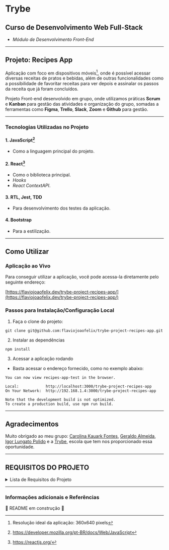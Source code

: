 # Trybe

## Curso de Desenvolvimento Web Full-Stack

- *Módulo de Desenvolvimento Front-End*

---

## Projeto: Recipes App

Aplicação com foco em dispositivos móveis[^1], onde é possível acessar diversas receitas de pratos e bebidas, além de outras funcionalidades como a possibilidade de favoritar receitas para ver depois e assinalar os passos da receita que já foram concluídos.

Projeto Front-end desenvolvido em grupo, onde utilizamos práticas **Scrum** e **Kanban** para gestão das atividades e organização do grupo, somadas a ferramentas como **Figma**, **Trello**, **Slack**, **Zoom** e **Github** para gestão.

---

### Tecnologias Utilizadas no Projeto

#### 1. **JavaScript**[^2]

- Como a linguagem principal do projeto.

#### 2. **React**[^3]

- Como o biblioteca principal.
- *Hooks*
- *React ContextAPI*.
  
#### 3. **RTL, Jest, TDD**

- Para desenvolvimento dos testes da aplicação.

#### 4. **Bootstrap**

- Para a estilização.

---

## Como Utilizar

### Aplicação ao Vivo

Para conseguir utilizar a aplicação, você pode acessa-la diretamente pelo seguinte endereço:

[https://flaviojoaofelix.dev/trybe-project-recipes-app/](https://flaviojoaofelix.dev/trybe-project-recipes-app/)

### Passos para Instalação/Configuração Local

1. Faça o clone do projeto:
```
git clone git@github.com:flaviojoaofelix/trybe-project-recipes-app.git
```
2. Instalar as dependências
```
npm install
```

3. Acessar a aplicação rodando
  - Basta acessar o endereço fornecido, como no exemplo abaixo:
  ```
  You can now view recipes-app-test in the browser.

  Local:            http://localhost:3000/trybe-project-recipes-app
  On Your Network:  http://192.168.1.4:3000/trybe-project-recipes-app

  Note that the development build is not optimized.
  To create a production build, use npm run build.
  ```

---

## Agradecimentos

Muito obrigado ao meu grupo: [Carolina Kauark Fontes](https://github.com/CarolinaKauark), [Geraldo Almeida](https://github.com/gralmeidan), [Igor Lungato Polido](https://github.com/polidex) e a [Trybe](https://www.betrybe.com/), escola que tem nos proporcionado essa oportunidade.

---

## REQUISITOS DO PROJETO

<details>
  <summary>Lista de Requisitos do Projeto</summary>

Nesse projeto, a pessoa que estiver utilizando o app pode procurar uma receita específica, explorar receitas baseado em diferentes critérios, favoritar e fazer as receitas, entre outras funcionalidades.

As telas sofrem variações dependendo do tipo da receita (se é comida ou bebida, no caso).

**_Obs: A maneira como as APIs devem ser estruturadas segue os seguintes modelos: <https://www.themealdb.com/api.php> e <https://www.thecocktaildb.com/api.php>_**

## Testes unitários

### 1 - Desenvolva os testes unitários de maneira que a cobertura seja de, no mínimo, 90%

<br />
<details>
  <summary><strong>Observações técnicas</strong></summary>

- Neste requisito vamos cobrir a nossa aplicação com testes unitários/integração utilizando a biblioteca [React Testing Library](https://testing-library.com/docs/react-testing-library/intro/), aproveite essa oportunidade para colocar em prática o [Desenvolvimento Orientado por Testes](https://blog.betrybe.com/tecnologia/tdd-test-driven-development/)

- Lembre-se de que no Desenvolvimento Orientado por Testes, você deve escrever os testes junto com o desenvolvimento de novas funcionalidades. Por esse motivo, este requisito só passará no avaliador enquanto sua aplicação estiver com a cobertura de testes desejada. Caso você adicione uma nova funcionalidade e não crie os testes para ela, este requisito pode parar de passar no avaliador.

- Os testes criados por você não irão influenciar os outros requisitos no avaliador. Você deverá desenvolver seus testes unitários/integração usando a biblioteca React Testing Library, enquanto o avaliador usará a biblioteca [Cypress](https://docs.cypress.io/) para avaliar os requisitos, inclusive os de cobertura.

</details>
<br />
<details>
  <summary><strong>O que será verificado</strong></summary>

- Verifica a cobertura de testes unitários

</details><br />

---

## Tela de login

> ⚠️ Obs: Para os testes passarem é necessário que o componente seja chamado de `Login.js`.

### 2 - Crie todos os elementos que devem respeitar os atributos descritos no protótipo para a tela de login

<details>
  <summary><strong>Observações técnicas</strong></summary>

- O input de email deve possuir o atributo `data-testid="email-input"`;
- O input de senha deve possuir o atributo `data-testid="password-input"`;
- O botão "Enter" deve possuir o atributo `data-testid="login-submit-btn"`.

</details>

<br /><details>

  <summary><strong>O que será verificado</strong></summary>

- Se têm os data-testids: email-input, password-input e login-submit-btn.

</details><br />

---

### 3 - Desenvolva a tela de maneira que a pessoa consiga escrever seu email no input de email e sua senha no input de senha

<br /><details>

  <summary><strong>O que será verificado</strong></summary>

- A possibilidade de escrever o email no input do email.
- A possibilidade de escrever a senha no input de senha.

</details><br />

---

### 4 - Desenvolva a tela de maneira que o formulário só seja válido após um email válido e uma senha de mais de 6 caracteres serem preenchidos

> Este requisito também inclui testes de cobertura da página `Login.js`.

<br /><details>

  <summary><strong>Observações técnicas</strong></summary>

- O formulário só fica válido após um email válido e uma senha de mais de 6 caracteres serem preenchidos;
- Caso o formulário esteja inválido, o botão de submeter deve estar desativado, contendo a propriedade `disabled`;
- Caso o formulário esteja válido, o botão de submeter deve estar ativado, não contendo a propriedade `disabled`.

</details>

<br /><details>

  <summary><strong>O que será verificado</strong></summary>

- O botão deve estar desativado se o email for inválido
- O botão deve estar desativado se a senha deve 6 caracteres ou menos
- O botão deve estar ativado se o email e a senha forem válidos
- Verifica a cobertura de 45% da tela de Login

</details><br />

---

### 5 - Após a submissão do formulário, salve no localStorage o e-mail da pessoa usuária na chave `user` e os tokens nas chaves `mealsToken` e `cocktailsToken`

<br /><details>

  <summary><strong>Observações técnicas</strong></summary>

- Após a submissão, o e-mail de pessoa usuária deve ser salvo em `localStorage` na chave `user` no formato `{ email: email-da-pessoa }`.
- Para os tokens, o valor de teste é sempre `1`.

</details>

<br /><details>

  <summary><strong>O que será verificado</strong></summary>

- Se após a submissão, a chave user está salva em localStorage.
- Se após a submissão, as chaves mealsToken e cocktailsToken estão salvas em localStorage

</details>

---

### 6 - Redirecione a pessoa usuária para a tela principal de receitas de comidas após a submissão e validação com sucesso do login

> Este requisito também inclui testes de cobertura da página `Login.js`.

<br /><details>

  <summary><strong>O que será verificado</strong></summary>

- Se a rota muda para a tela principal de receitas de comidas.
- Verifica a cobertura de 90% da tela de Login.

</details>

---

## Header

> ⚠️ Obs: Para os testes passarem é necessário que o componente seja chamado de `Header.js`.

### 7 - Implemente o header de acordo com a necessidade de cada tela

<br /><details>

  <summary><strong>Observações técnicas</strong></summary>

- O Header deve ter os seguintes elementos:
  - Ícone de perfil com o data-testid `profile-top-btn`, que deverá estar sempre presente;
  - Ícone de pesquisa com o data-testid `search-top-btn`, que deverá estar presente somente em alguma páginas (conforme a lista abaixo);
  - Título da página com o data-testid `page-title`, que deverá estar sempre presente.
- Os ícones podem ser encontrados em `src/images/profileIcon.svg` e em `src/images/searchIcon.svg`.
- Cada página deverá ter seu próprio título, que será renderizado pelo Header.
- Todas as rotas serão verificadas, portanto, crie as rotas que ainda não foram criadas.

</details>

<br /><details>

  <summary><strong>O que será verificado</strong></summary>

- Rota "/": **não** possui header
- Rota "/foods": possui o header com o título "Foods" e os ícones de perfil e pesquisa
- Rota "/drinks": possui o header com o título "Drinks" e os ícones de perfil e pesquisa
- Rota "foods/{id-da-receita}": **não** possui header
- Rota "drinks/{id-da-receita}": **não** possui header
- Rota "/foods/{id-da-receita}/in-progress": **não** possui header
- Rota "/drinks/{id-da-receita}/in-progress": **não** possui header
- Rota "/profile": possui o header com o título "Profile" e o ícone de perfil, mas **sem** o ícone de pesquisa
- Rota "/done-recipes": possui o header com o título "Done Recipes" e o ícone de perfil, mas **sem** o ícone de pesquisa
- Rota "/favorite-recipes": possui o header com o título "Favorite Recipes" e o ícone de perfil, mas **sem** o ícone de pesquisa

</details>

---

### 8 - Redirecione a pessoa usuária para a tela de perfil ao clicar no botão de perfil

> Este requisito também inclui testes de cobertura do componente `Header.js`.

<br /><details>

  <summary><strong>O que será verificado</strong></summary>

- Se a mudança de tela ocorre corretamente.
- Verifica a cobertura de 45% do componente Header.

</details>

---

### 9 - Desenvolva o botão de busca que, ao ser clicado, a barra de busca deve aparecer. O mesmo serve para escondê-la

> Este requisito também inclui testes de cobertura do componente `Header.js`.

<br /><details>

  <summary><strong>Observações técnicas</strong></summary>
  
- O input de busca deve possuir o atributo `data-testid="search-input"`

</details>

<br /><details>

  <summary><strong>O que será verificado</strong></summary>
  
- Se ao clicar no botão de busca pela primeira vez, a barra de busca aparece.
- Se ao clicar no botão de busca pela segunda vez, a barra de busca desaparece;
- Verifica a cobertura de 90% do componente Header

</details>

---

## Barra de busca - Header

> ⚠️ Obs: Para os testes passarem é necessário que o componente seja chamado de `SearchBar.js`.

### 10 - Implemente os elementos da barra de busca respeitando os atributos descritos no protótipo

<br /><details>

  <summary><strong>Observações técnicas</strong></summary>

- Deve existir os data-testids tanto na barra de busca quanto em todos os radio-buttons.
- O radio button de busca de ingrediente deve possuir o atributo `data-testid="ingredient-search-radio"`;
- O radio button de busca por nome deve possuir o atributo `data-testid="name-search-radio"`;
- O radio button de busca da primeira letra deve possuir o atributo `data-testid="first-letter-search-radio"`.
- O botão de busca deve possuir o atributo `data-testid="exec-search-btn"`

</details>

<br /><details>

  <summary><strong>O que será verificado</strong></summary>

- Se têm os data-testids tanto na barra de busca quanto em todos os radio-buttons.

</details>

---

### 11 - Implemente 3 radio buttons na barra de busca: Ingredient, Name e First letter

<br /><details>

  <summary><strong>Observações técnicas</strong></summary>

- A barra de busca deve possuir 3 *radio buttons*: `Ingredient`, `Name` e `First letter`. Eles, em conjunto com a `search-input`, devem mudar a forma como serão filtradas as receitas após clicar no botão `Search`. Os *endpoints* da API que você deve usar podem ser consultados [aqui para a API de comidas](https://www.themealdb.com/api.php) e [aqui para a API de bebidas](https://www.thecocktaildb.com/api.php).
- Se o radio selecionado for `Ingredient`, a busca na API é feita corretamente pelo ingrediente. O endpoint utilizado deve ser `https://www.themealdb.com/api/json/v1/1/filter.php?i={ingrediente}`;
- Se o radio selecionado for `Name`, a busca na API é feita corretamente pelo nome. O endpoint utilizado deve ser `https://www.themealdb.com/api/json/v1/1/search.php?s={nome}`;
- Se o radio selecionado for `First letter`, a busca na API é feita corretamente pela primeira letra. O endpoint utilizado deve ser `https://www.themealdb.com/api/json/v1/1/search.php?f={primeira-letra}`;
- Se o radio selecionado for `First letter` e a busca na API for feita com mais de uma letra, deve-se exibir um `alert` com a mensagem "Your search must have only 1 (one) character".
- :bulb: **Exemplo: Ao selecionar `Ingredient` e buscar por `chicken`, deve-se utilizar o endpoint `https://www.themealdb.com/api/json/v1/1/filter.php?i=chicken`.**

  :bulb: **Atenção:** Utilize `global.alert` para evitar os `warnings` do eslint sobre o uso de `alert` no código.<br />
  :bulb: Observação: Para esse requisito será verificada apenas a tela principal de receitas de comidas.

</details>

<br /><details>

  <summary><strong>O que será verificado</strong></summary>

- Se o radio selecionado for Ingredient, a busca na API é feita corretamente pelo ingrediente
- Se o radio selecionado for Name, a busca na API é feita corretamente pelo nome
- Se o radio selecionado for First letter, a busca na API é feita corretamente pela primeira letra
- Se o radio selecionado for First letter e a busca na API for feita com mais de uma letra, deve-se exibir um alert

</details>

---

### 12 - Busque na API de comidas caso a pessoa esteja na página de comidas, e na API de bebidas caso esteja na de bebidas

> Este requisito também inclui testes de cobertura do componente `SearchBar.js`.

<br /><details>

  <summary><strong>Observações técnicas</strong></summary>

- Na tela de bebidas, se o radio selecionado for `Ingredient`, a busca na API é feita corretamente pelo ingrediente. O endpoint utilizado deve ser `https://www.thecocktaildb.com/api/json/v1/1/filter.php?i={ingrediente}`;
- Na tela de bebidas, se o radio selecionado for `Name`, a busca na API é feita corretamente pelo nome. O endpoint utilizado deve ser `https://www.thecocktaildb.com/api/json/v1/1/search.php?s={nome}`;
- Na tela de bebidas, se o radio selecionado for `First letter`, a busca na API é feita corretamente pela primeira letra. O endpoint utilizado deve ser `https://www.thecocktaildb.com/api/json/v1/1/search.php?f={primeira-letra}`;
- Na tela de bebidas, se o radio selecionado for `First letter` e a busca na API for feita com mais de uma letra, deve-se exibir um `alert` com a mensagem "Your search must have only 1 (one) character".

  :bulb: Observação: Para esse requisito será verificada apenas a tela principal de receitas de bebidas, pois a de comidas já foi verificada no requisito anterior.

</details>

<br /><details>

  <summary><strong>O que será verificado</strong></summary>

- Na tela de bebidas, se o radio selecionado for Ingredient, a busca na API é feita corretamente pelo ingrediente
- Na tela de bebidas, se o radio selecionado for Name, a busca na API é feita corretamente pelo nome
- Na tela de bebidas, se o radio selecionado for First letter, a busca na API é feita corretamente pela primeira letra
- Na tela de bebidas, se o radio selecionado for First letter e a busca na API for feita com mais de uma letra, deve-se exibir um alert
- Verifica a cobertura de 45% do componente SearchBar

</details>

---

### 13 - Redirecione para a tela de detalhes da receita caso apenas uma receita seja encontrada, com o ID da mesma na URL

<br /><details>

  <summary><strong>Observações técnicas</strong></summary>

- Caso apenas uma comida seja encontrada, deve-se ir para sua rota de detalhes (`/foods/{id-da-receita}`);
- Caso apenas uma bebida seja encontrada, deve-se ir para sua rota de detalhes (`/drinks/{id-da-receita}`).

</details>

<br /><details>

  <summary><strong>O que será verificado</strong></summary>

- Se caso apenas uma comida seja encontrada, deve-se ir para sua rota de detalhes.
- Se caso apenas uma bebida seja encontrada, deve-se ir para sua rota de detalhes.

</details>

---

### 14 - Mostre as receitas em cards, caso mais de uma receita seja encontrada

<br /><details>

  <summary><strong>Observações técnicas</strong></summary>

- Mostre as receitas em cards como as da tela principal, caso mais de uma receita seja encontrada.
- Cada card deve conter o `data-testid="${index}-recipe-card"`.
- Cada imagem deve conter o `data-testid="${index}-card-img"`.
- Cada tag com o nome da receita deve ter o `data-testid="${index}-card-name"`.
- Caso mais de uma bebida seja encontrada, mostrar as 12 primeiras (ou menos, se não houverem 12).

</details>

<br /><details>

  <summary><strong>O que será verificado</strong></summary>

- Se caso mais de uma comida seja encontrada, mostrar as 12 primeiras.
- Se caso mais de uma bebida seja encontrada, mostrar as 12 primeiras.

</details>

---

### 15 - Exiba um `alert` caso nenhuma receita seja encontrada

> Este requisito também inclui testes de cobertura do componente `SearchBar.js`.

<br /><details>

  <summary><strong>Observações técnicas</strong></summary>

- O alert deve conter o texto "Sorry, we haven't found any recipes for these filters."

</details>

<br /><details>

  <summary><strong>O que será verificado</strong></summary>

- Se caso nenhuma comida seja encontrada o alert deve ser exibido.
- Se caso nenhuma bebida seja encontrada o alert deve ser exibido.
- Verifica a cobertura de 90% do componente SearchBar.

</details>

---

## Menu inferior

> ⚠️ Obs: Para os testes passarem é necessário que o componente seja chamado de `Footer.js`.

### 16 - Implemente o menu inferior posicionando-o de forma fixa e contendo 2 ícones: um para comidas e outro para bebidas

> Este requisito também inclui testes de cobertura do componente `Footer.js`.

<br /><details>

  <summary><strong>Observações técnicas</strong></summary>

- Todos os ícones necessários estão disponíveis na pasta `src/images`;
- O menu inferior deve ter possuir o atributo `data-testid="footer"`;
- O elemento que leva para a página de bebidas deve usar o ícone `drinkIcon.svg` e possuir o atributo `data-testid="drinks-bottom-btn"`;
- O elemento que leva para a página de comidas deve usar o ícone `mealIcon.svg` e possuir o atributo `data-testid="food-bottom-btn"`;
- O menu inferior deve ficar fixado sempre ao final da página.

</details>
<br /><details>
  <summary><strong>O que será verificado</strong></summary>

- Se o menu inferior existe e contém os ícones corretos
- Se o menu inferior está fixado sempre ao final da página.
- Verifica a cobertura de 45% do componente Footer.

</details>

---

### 17 - Exiba o menu inferior apenas nas telas indicadas pelo protótipo

<br /><details>

  <summary><strong>Observações técnicas</strong></summary>

- Todas as rotas serão verificadas, portanto, crie as rotas que ainda não foram criadas.

</details>

<br /><details>

  <summary><strong>O que será verificado</strong></summary>

- Rota "/": **não** deve ter footer
- Rota "/foods": deve ter footer
- Rota "/drinks": deve ter footer
- Rota "foods/{id-da-receita}": **não** deve ter footer
- Rota "drinks/{id-da-receita}": **não** deve ter footer
- Rota "/foods/{id-da-receita}/in-progress": **não** deve ter footer
- Rota "/drinks/{id-da-receita}/in-progress": **não** deve ter footer
- Rota "/profile": deve ter footer
- Rota "/done-recipes": **não** deve ter footer
- Rota "/favorite-recipes": **não** deve ter footer

</details>

---

### 18 - Redirecione a pessoa usuária para a tela correta ao clicar em cada ícone no menu inferior

> Este requisito também inclui testes de cobertura do componente `Footer.js`.

<br /><details>

  <summary><strong>O que será verificado</strong></summary>

- Se há o redirecionamento para a lista de cocktails ao clicar no ícone de bebidas;
- Se há o redirecionamento para a lista de comidas ao clicar no ícone de comidas;
- Verifica a cobertura de 90% do componente Footer.

</details>

---

## Tela principal de receitas

> ⚠️ Obs: Para os testes passarem é necessário que o componente seja chamado de `Recipes.js`.

:bulb: **Dica:** lembre-se de componentizar muito bem os elementos em React nessa tela evitando assim problemas de lógica e de complexidade ;).

### 19 - Carregue as 12 primeiras receitas de comidas ou bebidas, uma em cada card

<br /><details>

  <summary><strong>Observações técnicas</strong></summary>

- Caso as receitas sejam de comida, deve-se carregar as 12 primeiras receitas obtidas através do endpoint `https://www.themealdb.com/api/json/v1/1/search.php?s=`
- Caso as receitas sejam de bebida, deve-se carregar as 12 primeiras receitas obtidas através do endpoint `https://www.thecocktaildb.com/api/json/v1/1/search.php?s=`
- O card deve ter o `data-testid="${index}-recipe-card"`
- A foto (`strMealThumb` ou `strDrinkThumb`) deve ter o `data-testid="${index}-card-img"`
- O nome (`strMeal` ou `strDrink`) deve ter o `data-testid="${index}-card-name"`

</details>

<br /><details>

  <summary><strong>O que será verificado</strong></summary>

- A tela tem os data-testids de todos os 12 cards da tela de comidas
- Caso as receitas sejam de comida, deve-se carregar as 12 primeiras receitas
- A tela tem os data-testids de todos os 12 cards da tela de bebidas
- Caso as receitas sejam de bebida, deve-se carregar as 12 primeiras receitas

</details>

---

### 20 - Implemente os botões de categoria para serem utilizados como filtro

> Este requisito também inclui testes de cobertura da página `Recipes.js`.

<details>
  <summary><strong>Observações técnicas</strong></summary>

- Cada botão deve conter o atributo prefixado `data-testid=${categoryName}-category-filter` e devem ser exibidas apenas as 5 primeiras categorias retornadas da API.
- Caso as receitas sejam de comida, deve-se exibir as 5 primeiras categorias de comida obtidas por meio do endpoint `https://www.themealdb.com/api/json/v1/1/list.php?c=list`;
- Caso as receitas sejam de bebida, deve-se exibir as 5 primeiras categorias de bebida obtidas por meio do endpoint `https://www.thecocktaildb.com/api/json/v1/1/list.php?c=list`.

</details>
<br /><details>
  <summary><strong>O que será verificado</strong></summary>

- Caso as receitas sejam de comida, deve-se exibir as 5 primeiras categorias de comida
- Caso as receitas sejam de bebida, deve-se exibir as 5 primeiras categorias de bebida
- Verifica a cobertura de 45% da tela de Receitas

</details>

---

### 21 - Implemente o filtro das receitas por meio da API ao clicar no filtro de categoria

<br /><details>

  <summary><strong>Observações técnicas</strong></summary>

- As receitas, filtradas por categorias, devem ser obtidas por meio da API de [comidas](https://www.themealdb.com/api.php) ou [bebidas](https://www.thecocktaildb.com/api.php). Deve-se utilizar para as duas API's os endpoints de `Filter by Category`.
- Na tela de comidas se a categoria selecionada for `Beef` o endpoint utilizado será `https://www.themealdb.com/api/json/v1/1/filter.php?c=Beef`
- Na tela de bebidas se a categoria selecionada for `Cocktail` o endpoint utilizado será `https://www.thecocktaildb.com/api/json/v1/1/filter.php?c=Cocktail`
- Além das categorias providas pela API, vamos adicionar também um botão que deve limpar os filtros, retornando novamente todas as receitas. Esse botão deve ter o texto **"All"** e o atributo `data-testid="All-category-filter"`.
- Caso a categoria retorne apenas um resultado, **NÃO** deve ser feito o redirecionamento para a página de detalhes.

</details>

<br /><details>

  <summary><strong>O que será verificado</strong></summary>

- Caso as receitas sejam de comida e a categoria seja "Beef", deve-se carregar as 12 primeiras receitas da categoria "Beef"
- Caso as receitas sejam de comida e a categoria seja "Breakfast", deve-se carregar as 12 primeiras receitas da categoria "Breakfast"
- Caso as receitas sejam de comida e a categoria seja "Chicken", deve-se carregar as 12 primeiras receitas da categoria "Chicken"
- Caso as receitas sejam de comida e a categoria seja "Dessert", deve-se carregar as 12 primeiras receitas da categoria "Dessert"
- Caso as receitas sejam de comida e a categoria seja "Goat", deve-se carregar as 12 primeiras receitas da categoria "Goat"
- Caso as receitas sejam de bebida e a categoria seja "Ordinary Drink", deve-se carregar as 12 primeiras receitas da categoria "Ordinary Drink"
- Caso as receitas sejam de bebida e a categoria seja "Cocktail", deve-se carregar as 12 primeiras receitas da categoria "Cocktail"
- Caso as receitas sejam de bebida e a categoria seja "Shake", deve-se carregar as 12 primeiras receitas da categoria "Shake"
- Caso as receitas sejam de bebida e a categoria seja "Other/Unknown", deve-se carregar as 12 primeiras receitas da categoria "Other/Unknown"
- Caso as receitas sejam de bebida e a categoria seja "Cocoa", deve-se carregar as 12 primeiras receitas da categoria "Cocoa"
- Caso as receitas sejam de comida deve existir a opção chamada "All" que limpa os filtros das categorias
- Caso as receitas sejam de bebida deve existir a opção chamada "All" que limpa os filtros das categorias

</details>

---

### 22 - Implemente o filtro como um toggle, o qual se for selecionado novamente, o app deve retornar as receitas sem nenhum filtro

<br /><details>

  <summary><strong>O que será verificado</strong></summary>

- Caso as receitas sejam de comida e o filtro seja selecionado novamente, deve-se retornar as 12 primeiras receitas sem filtro.
- Caso as receitas sejam de bebida e o filtro seja selecionado novamente, deve-se retornar as 12 primeiras receitas sem filtro.

</details>

---

### 23 - Redirecione a pessoa usuária ao clicar no card para a tela de detalhes, que deve mudar a rota e conter o id da receita na URL

> Este requisito também inclui testes de cobertura da página `Recipes.js`.

<br /><details>

  <summary><strong>Observações técnicas</strong></summary>

- Caso a receita seja de uma comida, a pessoa deve ser redirecionada para a rota `foods/{id-da-receita}`
- Caso a receita seja de uma bebida, a pessoa deve ser redirecionada para a rota `drinks/{id-da-receita}`

</details>

<br /><details>

  <summary><strong>O que será verificado</strong></summary>

- Caso as receitas sejam de comida a rota deve mudar para a tela de detalhes da receita
- Caso as receitas sejam de bebida a rota deve mudar para a tela de detalhes da receita
- Verifica a cobertura de 90% da tela de Receitas

</details>

---

## Tela de detalhes de uma receita

> ⚠️ Obs: Para os testes passarem é necessário que o componente seja chamado de `RecipeDetails.js`.

:bulb: **Dica:** lembre-se de componentizar muito bem os elementos em React nessa tela evitando assim problemas de lógica e de complexidade ;).

### 24 - Realize uma request para a API passando o `id` da receita que deve estar disponível nos parâmetros da URL

<details>
  <summary><strong>Observações técnicas</strong></summary>

- Para verificar se a requisição para a API de comidas foi realizada, o endpoint utilizado deve ser `https://www.themealdb.com/api/json/v1/1/lookup.php?i={id-da-receita}`;
- Para verificar se a requisição para a API de bebidas foi realizada, o endpoint utilizado deve ser `https://www.thecocktaildb.com/api/json/v1/1/lookup.php?i={id-da-receita}`.

</details>

<br /><details>

  <summary><strong>O que será verificado</strong></summary>

- Se a requisição para a API de comidas foi realizada.
- Se a requisição para a API de bebidas foi realizada.

</details>

---

### 25 - Desenvolva a tela de modo que contenha uma imagem da receita, o título, a categoria em caso de comidas e se é ou não alcoólico em caso de bebidas, uma lista de ingredientes seguidos pelas quantidades, instruções, um vídeo do youtube "embedado" e recomendações

<details>
  <summary><strong>Observações técnicas</strong></summary>

A verificação será feita por meio das receitas retornadas pela API, como por exemplo: o texto dos ingredientes e das instruções, a partir dos atributos data-testids:

- A foto deve possuir o atributo `data-testid="recipe-photo"`;
- O título deve possuir o atributo `data-testid="recipe-title"`;
- O texto da categoria deve possuir o atributo `data-testid="recipe-category"`;
- Os ingredientes devem possuir o atributo `data-testid="${index}-ingredient-name-and-measure"`;
- O texto de instruções deve possuir o atributo `data-testid="instructions"`;
- O vídeo, presente somente na tela de comidas, deve possuir o atributo `data-testid="video"`;
- O card de receitas recomendadas deve possuir o atributo `data-testid="${index}-recomendation-card"`;

  Lembre-se: O vídeo do youtube só deve estar disponível para receitas de comida, visto que não é retornado pela [API de bebidas](https://www.thecocktaildb.com/api.php).

  :bulb: Dica: Faça uma busca sobre `how to embed youtube video` veja algumas sugestões de pesquisa para te ajudar na construção do código.

</details>
<br /><details>
  <summary><strong>O que será verificado</strong></summary>

- Se a tela de comida possui todos os atributos data-testid
- Se a tela de bebidas possui todos os atributos data-testid

</details>

---

### 26 - Implemente as recomendações. Para receitas de comida, a recomendação deverá ser bebida, já para as receitas de bebida a recomendação deverá ser comida

<details>
  <summary><strong>Observações técnicas</strong></summary>

- Para verificar se a requisição para a API de bebidas foi realizada, o endpoint utilizado deve ser `https://www.thecocktaildb.com/api/json/v1/1/search.php?s=`;
- Para verificar se a requisição para a API de comidas foi realizada, o endpoint utilizado deve ser `https://www.themealdb.com/api/json/v1/1/search.php?s=`.

</details>
<br /><details>
  <summary><strong>O que será verificado</strong></summary>

- Se a requisição para a API de bebidas foi realizada.
- Se a requisição para a API de comidas foi realizada.

</details>

---

### 27 - Implemente os 6 cards de recomendação, mostrando apenas 2. O scroll é horizontal, similar a um `carousel`

<details>
  <summary><strong>Observações técnicas</strong></summary>

- Verificar se existem todas as recomendações na tela de detalhes de uma comida. Lembre-se que apenas as 6 primeiras bebidas devem ser exibidas;
- Verifica se existem todas as recomendações na tela de detalhes de uma bebida. Lembre-se que apenas as 6 primeiras comidas devem ser exibidas.

</details>
<br /><details>
  <summary><strong>O que será verificado</strong></summary>

- Se aparece apenas duas recomendações por vez na tela;
- Se o scroll do carousel é feito na horizontal;
- Se existem todas as recomendações na tela de detalhes de uma comida
- Se existem todas as recomendações na tela de detalhes de uma bebida

</details>

---

### 28 - Desenvolva um botão de nome "Start Recipe" que deve ficar fixo na parte de baixo da tela o tempo todo

<br /><details>

  <summary><strong>Observações técnicas</strong></summary>

- O botão de iniciar receita deve possuir o atributo `data-testid="start-recipe-btn"`;

</details>

<br /><details>

  <summary><strong>O que será verificado</strong></summary>

- Se o botão possui o atributo data-testid.
- O posicionamento do botão na tela de detalhes de comida.
- O posicionamento do botão na tela de detalhes de bebida.

</details>

---

### 29 - Implemente a solução de forma que, caso a receita já tenha sido feita, o botão "Start Recipe" desapareça

> Este requisito também inclui testes de cobertura da página `RecipeDetails.js`.

<br /><details>

  <summary><strong>Observações técnicas</strong></summary>

- Lembre-se que as receitas `finalizadas` anteriormente estão salvas na chave `doneRecipes` assim como indicado na sessão localStorage.

</details>

<br /><details>

  <summary><strong>O que será verificado</strong></summary>

- Se o botão de iniciar receita não é visível na tela de detalhes de uma comida.
- Se o botão de iniciar receita não é visível na tela de detalhes de uma bebida.
- Verifica a cobertura de 45% da tela detalhes de uma receita.

</details>

---

### 30 - Implemente a solução de modo que, caso a receita tenha sido iniciada mas não finalizada, o texto do botão deve ser "Continue Recipe"

<br /><details>

  <summary><strong>Observações técnicas</strong></summary>

- Lembre-se que as receitas `iniciadas` anteriormente estão salvas na chave `inProgressRecipes` assim como indicado na sessão localStorage.

</details>

<br /><details>

  <summary><strong>O que será verificado</strong></summary>

- O botão de "Continue Recipe" na tela de detalhes de uma comida.
- O botão de "Continue Recipe" na tela de detalhes de uma bebida.

</details>

---

### 31 - Redirecione a pessoa usuária caso o botão "Start Recipe" seja clicado, a rota deve mudar para a tela de receita em progresso

<br /><details>

  <summary><strong>O que será verificado</strong></summary>

- Se redireciona para tela de receita da bebida em progresso.
- Se redireciona para tela de receita da comida em progresso.

</details>

---

### 32 - Implemente um botão de compartilhar e um de favoritar a receita

<br /><details>

  <summary><strong>Observações técnicas</strong></summary>

- O botão de compartilhar deve possuir o atributo `data-testid="share-btn"`;
- O botão de favoritar deve possuir o atributo `data-testid="favorite-btn"`;

</details>

<br /><details>

  <summary><strong>O que será verificado</strong></summary>

- Se os botões estão disponíveis na tela de detalhes de uma comida.
- Se os botões estão disponíveis na tela de detalhes de uma bebida.

</details>

---

### 33 - Implemente a solução de forma que, ao clicar no botão de compartilhar, o link da receita dentro do app deve ser copiado para o clipboard e uma mensagem avisando que o link foi copiado deve aparecer

<br /><details>

  <summary><strong>Observações técnicas</strong></summary>

- O ícone do botão de compartilhar pode ser encontrado em `src/images/shareIcon.svg`.
- Para esse requisito você precisará usar a biblioteca clipboard-copy. Para mais informações, consulte a [documentação da biblioteca](https://www.npmjs.com/package/clipboard-copy)

</details>

<br /><details>

  <summary><strong>O que será verificado</strong></summary>

- A mensagem "Link copied!" e se o link da receita da comida foi copiado para o clipboard.
- A mensagem "Link copied!" e se o link da receita da bebida foi copiado para o clipboard.

</details>

---

### 34 - Salve as receitas favoritas no `localStorage` na chave `favoriteRecipes`

<br /><details>

  <summary><strong>Observações técnicas</strong></summary>

- Lembre-se que as receitas `favoritadas` anteriormente estão salvas na chave `favoriteRecipes` assim como indicado na sessão localStorage.
- As receitas favoritas devem ser salvas no `localStorage` na chave `favoriteRecipes` no formato `[{ id, type, nationality, category, alcoholicOrNot, name, image }]`.

</details>

<br /><details>

  <summary><strong>O que será verificado</strong></summary>

- Verifica se após favoritar a receita de uma comida, ela é salva corretamente no localStorage
- Verifica se após favoritar a receita de uma bebida, ela é salva corretamente no localStorage

</details>

---

### 35 - Implemente o ícone do coração (favorito) de modo que: deve vir preenchido caso a receita esteja favoritada e "despreenchido" caso contrário

<br /><details>

  <summary><strong>Observações técnicas</strong></summary>

- Os ícones dos botões podem ser encontrados em `src/images/whiteHeartIcon.svg` e em `src/images/blackHeartIcon.svg`, respectivamente.

</details>

<br /><details>

  <summary><strong>O que será verificado</strong></summary>

- Se a comida favoritada vem com o coração preenchido.
- Se a comida não favoritada vem com o coração "despreenchido".
- Se a bebida favoritada vem com o coração preenchido.
- Se a bebida não favoritada vem com o coração "despreenchido".

</details>

---

### 36 - Implemente a lógica no botão de favoritar. Caso seja clicado, o ícone do coração deve mudar seu estado atual, caso esteja preenchido deve mudar para "despreenchido" e vice-versa

> Este requisito também inclui testes de cobertura da página `RecipeDetails.js`.

<br /><details>

  <summary><strong>O que será verificado</strong></summary>

- Favorita a comida
- Desfavorita a comida
- Favorita a bebida
- Desfavorita a bebida
- Verifica a cobertura de 90% da tela detalhes de uma receita

</details>

---

## Tela de receita em progresso

> ⚠️ Obs: Para os testes passarem é necessário que o componente seja chamado de `RecipeInProgress.js`.

:bulb: **Observação:** lembre-se de componentizar muito bem os elementos em React nessa tela, evitando assim problemas de lógica e de complexidade ;).

### 37 - Desenvolva a tela de modo que contenha uma imagem da receita, o título, a categoria em caso de comidas e se é ou não alcoólico em caso de bebidas, uma lista de ingredientes com suas respectivas quantidades e instruções

<details>
  <summary><strong>Observações técnicas</strong></summary>

Verifica se os atributos data-testid estão presentes na tela com suas respectivas quantidades:

- A foto deve possuir o atributo `data-testid="recipe-photo"`;
- O título deve possuir o atributo `data-testid="recipe-title"`;
- O botão de compartilhar deve possuir o atributo `data-testid="share-btn"`;
- O botão de favoritar deve possuir o atributo `data-testid="favorite-btn"`;
- O texto da categoria deve possuir o atributo `data-testid="recipe-category"`;
- Os ingredientes devem possuir o atributo `data-testid=${index}-ingredient-step`, a verificação será feita pelo length do atributo.
- O elemento de instruções deve possuir o atributo `data-testid="instructions"`;
- O botão para finalizar a receita deve possuir o atributo `data-testid="finish-recipe-btn"`.

</details>

<br /><details>

  <summary><strong>O que será verificado</strong></summary>

- Os elementos de uma receita de comida.
- Os elementos de uma receita de bebida.

</details>

---

### 38 - Desenvolva um checkbox para cada item da lista de ingredientes

<br /><details>

  <summary><strong>Observações técnicas</strong></summary>
  Verifica se os atributos data-testid estão presentes na tela com suas respectivas quantidades:
  
- Os ingredientes devem possuir o atributo `data-testid=${index}-ingredient-step`, a verificação será feita pelo length do atributo.

</details>

<br /><details>

  <summary><strong>O que será verificado</strong></summary>

- Se todos os ingredientes de uma receita de comida possuem um checkbox.
- Se todos os ingredientes de uma receita de bebida possuem um checkbox.

</details>

---

### 39 - Implemente uma lógica que ao clicar no checkbox de um ingrediente, o nome dele deve ser "riscado" da lista

> Este requisito também inclui testes de cobertura da página `RecipeInProgress.js`.

<br /><details>

  <summary><strong>Observações técnicas</strong></summary>
  
- Ao clicar no checkbox, o item deve ser riscado mostrando assim que esse passo foi finalizado.

</details>

<br /><details>

  <summary><strong>O que será verificado</strong></summary>

- Se é possível marcar todos os passos da receita de comida.
- Se é possível marcar todos os passos da receita de bebida.
- Verifica a cobertura de 45% da tela de receita em progresso.

</details>

---

### 40 - Salve o estado do progresso, que deve ser mantido caso a pessoa atualize a página ou volte para a mesma receita

<br /><details>

  <summary><strong>Observações técnicas</strong></summary>
  
- Após clicar no checkbox em um dos ingredientes da receita, é esperado que o ingrediente permaneça marcado após a página recarregar. Para isso desenvolva a lógica de verificação de acordo com a chave `inProgressRecipes` no localStorage.

</details>

<br /><details>

  <summary><strong>O que será verificado</strong></summary>

- Se salva o progresso de uma receita de comida em andamento.
- Se salva o progresso de uma receita de bebida em andamento.

</details>

---

### 41 - Desenvolva a lógica de favoritar e compartilhar. A lógica da tela de detalhes de uma receita se aplica aqui

<br /><details>

  <summary><strong>O que será verificado</strong></summary>

- Se os botões estão disponíveis na tela de detalhes de uma comida.
- Se os botões estão disponíveis na tela de detalhes de uma bebida.
- A mensagem "Link copied!" e se o link da receita da comida foi copiado para o clipboard.
- Verifica a mensagem "Link copied!" e se o link da receita da bebida foi copiado para o clipboard.
- Verifica comida favoritada.
- Verifica comida não favoritada.
- Verifica bebida favoritada.
- Verifica bebida não favoritada.
- Favorita comida.
- Desfavorita comida.
- Favorita bebida.
- Desfavorita bebida.
- Favorita receita de uma comida.
- Favorita receita de uma bebida.

</details>

---

### 42 - Implemente a solução de modo que o botão de finalizar receita ("Finish Recipe") só pode estar habilitado quando todos os ingredientes estiverem *"checkados"* (marcados)

<br /><details>

  <summary><strong>Observações técnicas</strong></summary>
  
- O botão deve ficar desabilitado enquanto todos os checkboxs não forem marcados.
- O botão deve ficar fixo na parte de baixo da tela o tempo todo, semelhante ao botão de "Start Recipe".

</details>

<br /><details>

  <summary><strong>O que será verificado</strong></summary>

- Se o botão para finalizar está desabilitado em receitas de comidas.
- Se o botão para finalizar está desabilitado em receitas de bebidas.
- Se o botão para finalizar está habilitado em receitas de comidas.
- Se o botão para finalizar está habilitado em receitas de bebidas.

</details>

---

### 43 - Redirecione a pessoa usuária após clicar no botão de finalizar receita ("Finish Recipe"), para a página de receitas feitas, cuja rota deve ser `/done-recipes`

> Este requisito também inclui testes de cobertura da página `RecipeInProgress.js`.

<br /><details>

  <summary><strong>O que será verificado</strong></summary>

- Se redireciona após concluir uma receita de comida.
- Se redireciona após concluir uma receita de bebida.
- Verifica a cobertura de 90% da tela de receita em progresso.

</details>

---

## Tela de receitas feitas

### 44 - Implemente os elementos da tela de receitas feitas respeitando os atributos descritos no protótipo

<br /><details>

  <summary><strong>Observações técnicas</strong></summary>

- Todos os data-testids estão presentes:
  - O botão de filtro `All` deve ter o atributo `data-testid="filter-by-all-btn"`;
  - O botão de filtro `Food` deve ter o atributo `data-testid="filter-by-food-btn"`;
  - O botão de `Drinks` deve ter o atributo `data-testid="filter-by-drink-btn"`;
  - O imagem do card de receita deve ter o atributo `data-testid="${index}-horizontal-image"`;
  - O texto da categoria da receita deve ter o atributo `data-testid="${index}-horizontal-top-text"`;
  - O texto do nome da receita deve ter o atributo `data-testid="${index}-horizontal-name"`;
  - O texto da data que a receita foi feita deve ter o atributo `data-testid="${index}-horizontal-done-date"`;
  - O elemento de compartilhar a receita deve ter o atributo `data-testid="${index}-horizontal-share-btn"`;
  - As `tags` da receita devem possuir o atributo `data-testid=${index}-${tagName}-horizontal-tag`;

</details>
<br /><details>
  <summary><strong>O que será verificado</strong></summary>

- Se todos os data-testids estão disponíveis.

</details>

---

### 45 - Desenvolva a tela de modo que, caso a receita do card seja uma comida, ela deve possuir: a foto da receita, nome, categoria, nacionalidade, a data em que a pessoa fez a receita, as 2 primeiras tags retornadas pela API e um botão de compartilhar

<br /><details>

  <summary><strong>Observações técnicas</strong></summary>
  
- O ícone do botão de compartilhar pode ser encontrado em `src/images/shareIcon.svg`.

</details>

<br /><details>

  <summary><strong>O que será verificado</strong></summary>

- Se o card possui os atributos corretos de uma comida.

</details>

---

### 46 - Desenvolva a tela de maneira que, caso a receita do card seja uma bebida, ela deve possuir: a foto da receita, o nome, se é alcoólica, a data em que a pessoa fez a receita e um botão de compartilhar

> Este requisito também inclui testes de cobertura da página `DoneRecipes.js`.

<br /><details>

  <summary><strong>Observações técnicas</strong></summary>
  
- O ícone do botão de compartilhar pode ser encontrado em `src/images/shareIcon.svg`.

</details>

<br /><details>

  <summary><strong>O que será verificado</strong></summary>

- Se o card possui os atributos corretos de uma bebida.
- Verifica a cobertura de 45% da Tela de receitas feitas

</details>

---

### 47 - Desenvolva a solução de modo que o botão de compartilhar deve copiar a URL da tela de detalhes da receita para o clipboard

<br /><details>

  <summary><strong>O que será verificado</strong></summary>

- Ao clicar no botão de compartilhar deve aparecer a mensagem "Link copied!";
- Se a URL da tela de detalhes da receita é copiada para o clipboard.

</details>

---

### 48 - Implemente 2 botões que filtram as receitas por comida ou bebida e um terceiro que remove todos os filtros

<br /><details>

  <summary><strong>Observações técnicas</strong></summary>

- Os nomes dos botões devem ser "Food", "Drinks" e "All", respectivamente.
- Ao clicar no botão "Food", as receitas devem ser filtradas por comidas;
- Ao clicar no botão "Drinks", as receitas devem ser filtradas por bebidas;
- Ao clicar no botão "All", o filtro deve ser removido.

</details>
<br /><details>
  <summary><strong>O que será verificado</strong></summary>

- Se ao clicar no botão "Food", as receitas são filtradas por comidas;
- Se ao clicar no botão "Drinks", as receitas são filtradas por bebidas;
- Se ao clicar no botão "All", o filtro é removido.

</details>

---

### 49 - Redirecione para a tela de detalhes da receita caso seja clicado na foto ou no nome da receita

> Este requisito também inclui testes de cobertura da página `DoneRecipes.js`.

<br /><details>

  <summary><strong>O que será verificado</strong></summary>

- Se ao clicar na foto da receita, a rota muda para a tela de detalhes daquela receita;
- Se ao clicar no nome da receita, a rota muda para a tela de detalhes daquela receita;
- Verifica a cobertura de 90% da Tela de receitas feitas.

</details>

---

## Tela de receitas favoritas

> ⚠️ Obs: Para os testes passarem é necessário que o componente seja chamado de `FavoriteRecipes.js`

### 50 - Implemente os elementos da tela de receitas favoritas (cumulativo com os atributos em comum com a tela de receitas feitas), respeitando os atributos descritos no protótipo

<br /><details>

  <summary><strong>O que será verificado</strong></summary>

- Se todos os data-testids, cumulativo com os atributos em comum com a tela de receitas feitas, estão disponíveis.

</details>

---

### 51 - Desenvolva a tela de modo que, caso a receita do card seja uma comida, ela deve possuir: a foto da receita, nome, categoria, nacionalidade, um botão de compartilhar e um de "desfavoritar"

<br /><details>

  <summary><strong>Observações técnicas</strong></summary>
  
- Os ícones dos botões podem ser encontrados em `src/images/shareIcon.svg` e em `src/images/blackHeartIcon.svg`, respectivamente.

</details>

<br /><details>

  <summary><strong>O que será verificado</strong></summary>

- Se o card possui os atributos corretos de uma comida.

</details>

---

### 52 - Desenvolva a tela de modo que, caso a receita do card seja uma bebida, ela deve possuir: a foto da receita, nome, se é alcoólica ou não, um botão de compartilhar e um de "desfavoritar"

> Este requisito também inclui testes de cobertura da página `FavoriteRecipes.js`.

<br /><details>

  <summary><strong>Observações técnicas</strong></summary>
  
- Os ícones dos botões podem ser encontrados em `src/images/shareIcon.svg` e em `src/images/blackHeartIcon.svg`, respectivamente.

</details>

<br /><details>

  <summary><strong>O que será verificado</strong></summary>

- se o card possui os atributos corretos de uma bebida.
- Verifica a cobertura de 45% da tela de receitas favoritas.

</details>

---

### 53 - Desenvolva a solução de modo que o botão de compartilhar deve copiar a URL da tela de detalhes da receita para o clipboard

<br /><details>

  <summary><strong>O que será verificado</strong></summary>

- Se ao clicar no botão de compartilhar, aparece a mensagem "Link copied!";
- Se a URL da tela de detalhes da receita é copiada para o clipboard.

</details>

---

### 54 - Desenvolva a solução de modo que o botão de "desfavoritar" deve remover a receita da lista de receitas favoritas do `localStorage` e da tela

<br /><details>

  <summary><strong>O que será verificado</strong></summary>

- Se ao clicar no botão de "desfavoritar", a respectiva receita é removida da tela.
- Se ao clicar no botão de "desfavoritar", a respectiva receita é removida do `localStorage`.

</details>

---

### 55 - Implemente 2 botões que filtram as receitas por comida ou bebida e um terceiro que remove todos os filtros

<br /><details>

  <summary><strong>Observações técnicas</strong></summary>
  
- Os nomes dos botões devem ser "Food", "Drinks" e "All", respectivamente

</details>

<br /><details>

  <summary><strong>O que será verificado</strong></summary>

- Se ao clicar no botão "Food", as receitas devem ser filtradas por comidas;
- Se ao clicar no botão "Drinks" , as receitas devem ser filtradas por bebidas;
- Se ao clicar no botão "All", o filtro deve ser removido.

</details>

---

### 56 - Redirecione a pessoa usuária ao clicar na foto ou no nome da receita, a rota deve mudar para a tela de detalhes daquela receita

> Este requisito também inclui testes de cobertura da página `FavoriteRecipes.js`.

<br /><details>

  <summary><strong>O que será verificado</strong></summary>

- Ao clicar na foto da receita, a rota deve mudar para a tela de detalhes daquela receita;
- Ao clicar no nome da receita, a rota deve mudar para a tela de detalhes daquela receita.
- Verifica a cobertura de 90% da Tela de receitas favoritas.

</details>

---

## Tela de perfil

> ⚠️ Obs: Para os testes passarem é necessário que o componente seja chamado de `Profile.js`.

### 57 - Implemente os elementos da tela de perfil respeitando os atributos descritos no protótipo

<br /><details>

  <summary><strong>Observações técnicas</strong></summary>

- O elemento de email deve possuir o atributo `data-testid="profile-email"`;
- O botão para "Done Recipes" deve possuir o atributo `data-testid="profile-done-btn"`;
- O botão para "Favorite Recipes" deve possuir o atributo `data-testid="profile-favorite-btn"`;
- O botão de "Logout" deve possuir o atributo `data-testid="profile-logout-btn"`.

</details>

<br /><details>

  <summary><strong>O que será verificado</strong></summary>

- Todos o data-testid do email e de todos os botões.

</details>

---

### 58 - Implemente a solução de maneira que o e-mail da pessoa usuária deve estar visível

<br /><details>

  <summary><strong>O que será verificado</strong></summary>

- Se o e-mail armazenado em localStorage está visível.

</details>

---

### 59 - Implemente 3 botões: um de nome "Done Recipes", um de nome "Favorite Recipes" e um de nome "Logout"

<br /><details>

  <summary><strong>O que será verificado</strong></summary>

- Se a tela contêm todos os 3 botões.

</details>

---

### 60 - Redirecione a pessoa usuária que, ao clicar no botão de "Done Recipes", a rota deve mudar para a tela de receitas feitas

> Este requisito também inclui testes de cobertura do componente `Profile.js`.

<br /><details>

  <summary><strong>O que será verificado</strong></summary>

- Se redireciona para a rota correta.
- Verifica a cobertura de 45% do componente Profile.

</details>

---

### 61 - Redirecione a pessoa usuária que, ao clicar no botão de "Favorite Recipes", a rota deve mudar para a tela de receitas favoritas

<br /><details>

  <summary><strong>O que será verificado</strong></summary>

- Se redireciona para a rota correta.

</details>

---

### 62 - Redirecione a pessoa usuária que ao clicar no botão de "Logout", o `localStorage` deve ser limpo e a rota deve mudar para a tela de login

> Este requisito também inclui testes de cobertura do componente `Profile.js`.

<br />

  <details>
    <summary>
      <strong>O que será verificado</strong>
    </summary>

- Se limpa todas as chaves da localStorage;
- Se a rota muda para a tela de login.
- Verifica a cobertura de 90% do componente Profile.

</details>

</details>

---

### Informações adicionais e Referências

🚧 README em construção 🚧

[^1]: Resolução ideal da aplicação: 360x640 pixels

[^2]: https://developer.mozilla.org/pt-BR/docs/Web/JavaScript

[^3]: https://reactjs.org/
